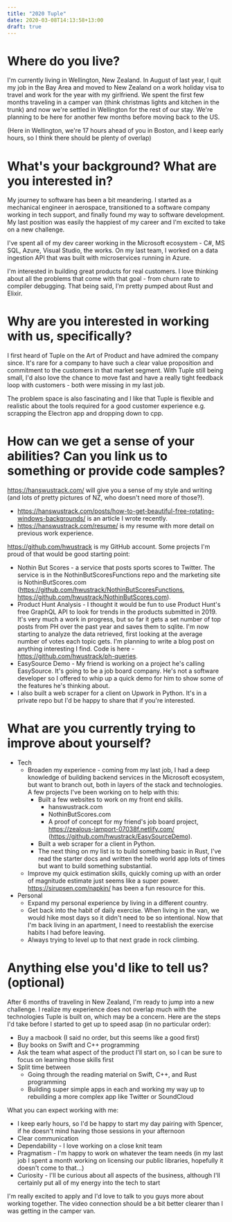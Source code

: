 ```yaml
---
title: "2020 Tuple"
date: 2020-03-08T14:13:58+13:00
draft: true
---
```


# Where do you live?
I'm currently living in Wellington, New Zealand. In August of last year, I quit my job in the Bay Area and moved to New Zealand on a work holiday visa to travel and work for the year with my girlfriend. We spent the first few months traveling in a camper van (think christmas lights and kitchen in the trunk) and now we're settled in Wellington for the rest of our stay. We're planning to be here for another few months before moving back to the US.

(Here in Wellington, we're 17 hours ahead of you in Boston, and I keep early hours, so I think there should be plenty of overlap)

# What's your background? What are you interested in?
My journey to software has been a bit meandering. I started as a mechanical engineer in aerospace, transitioned to a software company working in tech support, and finally found my way to software development. My last position was easily the happiest of my career and I'm excited to take on a new challenge.

I've spent all of my dev career working in the Microsoft ecosystem - C#, MS SQL, Azure, Visual Studio, the works. On my last team, I worked on a data ingestion API that was built with microservices running in Azure.

I'm interested in building great products for real customers. I love thinking about all the problems that come with that goal - from  churn rate to compiler debugging. That being said, I'm pretty pumped about Rust and Elixir.

# Why are you interested in working with us, specifically?
I first heard of Tuple on the Art of Product and have admired the company since. It's rare for a company to have such a clear value proposition and commitment to the customers in that market segment. With Tuple still being small, I'd also love the chance to move fast and have a really tight feedback loop with customers - both were missing in my last job.

The problem space is also fascinating and I like that Tuple is flexible and realistic about the tools required for a good customer experience e.g. scrapping the Electron app and dropping down to cpp.

# How can we get a sense of your abilities? Can you link us to something or provide code samples?
https://hanswustrack.com/ will give you a sense of my style and writing (and lots of pretty pictures of NZ, who doesn't need more of those?).
- https://hanswustrack.com/posts/how-to-get-beautiful-free-rotating-windows-backgrounds/ is an article I wrote recently.
- https://hanswustrack.com/resume/ is my resume with more detail on previous work experience.

https://github.com/hwustrack is my GitHub account. Some projects I'm proud of that would be good starting point:
- Nothin But Scores - a service that posts sports scores to Twitter. The service is in the NothinButScoresFunctions repo and the marketing site is NothinButScores.com (https://github.com/hwustrack/NothinButScoresFunctions, https://github.com/hwustrack/NothinButScores.com).
- Product Hunt Analysis - I thought it would be fun to use Product Hunt's free GraphQL API to look for trends in the products submitted in 2019. It's very much a work in progress, but so far it gets a set number of top posts from PH over the past year and saves them to sqlite. I'm now starting to analyze the data retrieved, first looking at the average number of votes each topic gets. I'm planning to write a blog post on anything interesting I find. Code is here - https://github.com/hwustrack/ph-queries.
- EasySource Demo - My friend is working on a project he's calling EasySource. It's going to be a job board company. He's not a software developer so I offered to whip up a quick demo for him to show some of the features he's thinking about.
- I also built a web scraper for a client on Upwork in Python. It's in a private repo but I'd be happy to share that if you're interested.

# What are you currently trying to improve about yourself?
- Tech
  - Broaden my experience - coming from my last job, I had a deep knowledge of building backend services in the Microsoft ecosystem, but want to branch out, both in layers of the stack and technologies. A few projects I've been working on to help with this:
    - Built a few websites to work on my front end skills.
      - hanswustrack.com
      - NothinButScores.com
      - A proof of concept for my friend's job board project, https://zealous-lamport-07038f.netlify.com/ (https://github.com/hwustrack/EasySourceDemo).
    - Built a web scraper for a client in Python.
    - The next thing on my list is to build something basic in Rust, I've read the starter docs and written the hello world app lots of times but want to build something substantial.
  - Improve my quick estimation skills, quickly coming up with an order of magnitude estimate just seems like a super power. https://sirupsen.com/napkin/ has been a fun resource for this.
- Personal
  - Expand my personal experience by living in a different country.
  - Get back into the habit of daily exercise. When living in the van, we would hike most days so it didn't need to be so intentional. Now that I'm back living in an apartment, I need to reestablish the exercise habits I had before leaving.
  - Always trying to level up to that next grade in rock climbing.

# Anything else you'd like to tell us? (optional)
After 6 months of traveling in New Zealand, I'm ready to jump into a new challenge. I realize my experience does not overlap much with the technologies Tuple is built on, which may be a concern. Here are the steps I'd take before I started to get up to speed asap (in no particular order):
- Buy a macbook (I said no order, but this seems like a good first)
- Buy books on Swift and C++ programming
- Ask the team what aspect of the product I'll start on, so I can be sure to focus on learning those skills first
- Split time between
  - Going through the reading material on Swift, C++, and Rust programming
  - Building super simple apps in each and working my way up to rebuilding a more complex app like Twitter or SoundCloud

What you can expect working with me:
- I keep early hours, so I'd be happy to start my day pairing with Spencer, if he doesn't mind having those sessions in your afternoon
- Clear communication
- Dependability - I love working on a close knit team
- Pragmatism - I'm happy to work on whatever the team needs (in my last job I spent a month working on licensing our public libraries, hopefully it doesn't come to that...)
- Curiosity - I'll be curious about all aspects of the business, although I'll certainly put all of my energy into the tech to start

I'm really excited to apply and I'd love to talk to you guys more about working together. The video connection should be a bit better clearer than I was getting in the camper van.

